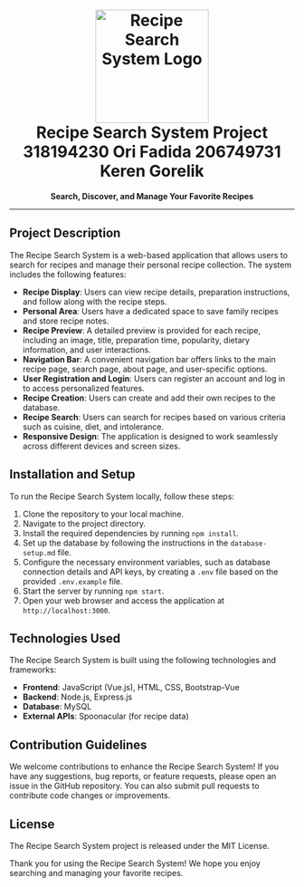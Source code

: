 <h1 align="center">
  <img src="https://images.unsplash.com/photo-1504674900247-0877df9cc836?ixlib=rb-4.0.3&ixid=M3wxMjA3fDB8MHxleHBsb3JlLWZlZWR8MXx8fGVufDB8fHx8fA%3D%3D&w=1000&q=80"  alt="Recipe Search System Logo" width="200px"/>
  </br>
  Recipe Search System Project
  318194230 Ori Fadida 206749731 Keren Gorelik
</h1>

<p align="center">
  <b>Search, Discover, and Manage Your Favorite Recipes</b>
</p>

---
## Project Description

The Recipe Search System is a web-based application that allows users to search for recipes and manage their personal recipe collection. The system includes the following features:

- **Recipe Display**: Users can view recipe details, preparation instructions, and follow along with the recipe steps.
- **Personal Area**: Users have a dedicated space to save family recipes and store recipe notes.
- **Recipe Preview**: A detailed preview is provided for each recipe, including an image, title, preparation time, popularity, dietary information, and user interactions.
- **Navigation Bar**: A convenient navigation bar offers links to the main recipe page, search page, about page, and user-specific options.
- **User Registration and Login**: Users can register an account and log in to access personalized features.
- **Recipe Creation**: Users can create and add their own recipes to the database.
- **Recipe Search**: Users can search for recipes based on various criteria such as cuisine, diet, and intolerance.
- **Responsive Design**: The application is designed to work seamlessly across different devices and screen sizes.

## Installation and Setup

To run the Recipe Search System locally, follow these steps:

1. Clone the repository to your local machine.
2. Navigate to the project directory.
3. Install the required dependencies by running `npm install`.
4. Set up the database by following the instructions in the `database-setup.md` file.
5. Configure the necessary environment variables, such as database connection details and API keys, by creating a `.env` file based on the provided `.env.example` file.
6. Start the server by running `npm start`.
7. Open your web browser and access the application at `http://localhost:3000`.

## Technologies Used

The Recipe Search System is built using the following technologies and frameworks:

- **Frontend**: JavaScript (Vue.js), HTML, CSS, Bootstrap-Vue
- **Backend**: Node.js, Express.js
- **Database**: MySQL
- **External APIs**: Spoonacular (for recipe data)

## Contribution Guidelines

We welcome contributions to enhance the Recipe Search System! If you have any suggestions, bug reports, or feature requests, please open an issue in the GitHub repository. You can also submit pull requests to contribute code changes or improvements.

## License

The Recipe Search System project is released under the MIT License.

Thank you for using the Recipe Search System! We hope you enjoy searching and managing your favorite recipes.
